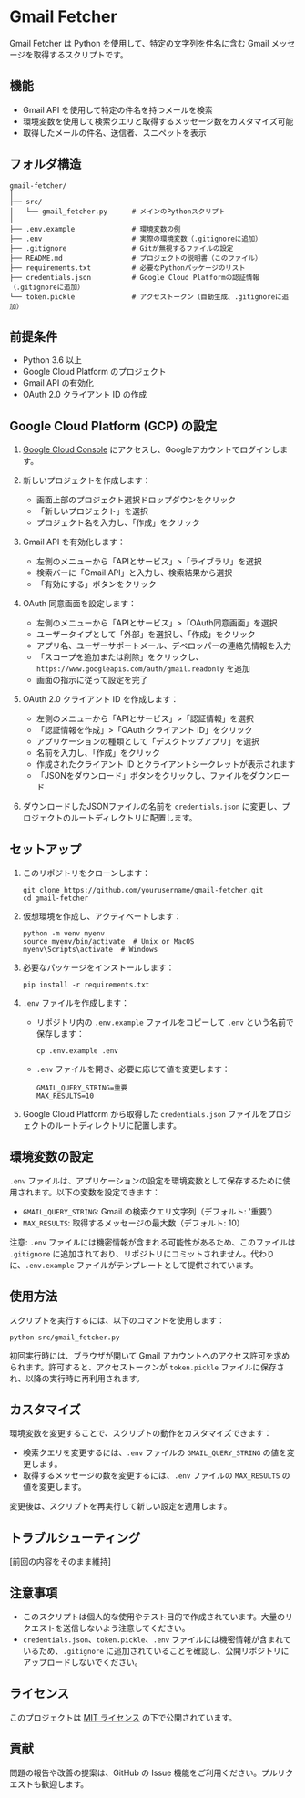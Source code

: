 # Gmail Fetcher

Gmail Fetcher は Python を使用して、特定の文字列を件名に含む Gmail メッセージを取得するスクリプトです。

## 機能

- Gmail API を使用して特定の件名を持つメールを検索
- 環境変数を使用して検索クエリと取得するメッセージ数をカスタマイズ可能
- 取得したメールの件名、送信者、スニペットを表示

## フォルダ構造

```
gmail-fetcher/
│
├── src/
│   └── gmail_fetcher.py      # メインのPythonスクリプト
│
├── .env.example              # 環境変数の例
├── .env                      # 実際の環境変数（.gitignoreに追加）
├── .gitignore                # Gitが無視するファイルの設定
├── README.md                 # プロジェクトの説明書（このファイル）
├── requirements.txt          # 必要なPythonパッケージのリスト
├── credentials.json          # Google Cloud Platformの認証情報（.gitignoreに追加）
└── token.pickle              # アクセストークン（自動生成、.gitignoreに追加）
```

## 前提条件

- Python 3.6 以上
- Google Cloud Platform のプロジェクト
- Gmail API の有効化
- OAuth 2.0 クライアント ID の作成


## Google Cloud Platform (GCP) の設定

1. [Google Cloud Console](https://console.cloud.google.com/) にアクセスし、Googleアカウントでログインします。

2. 新しいプロジェクトを作成します：
   - 画面上部のプロジェクト選択ドロップダウンをクリック
   - 「新しいプロジェクト」を選択
   - プロジェクト名を入力し、「作成」をクリック

3. Gmail API を有効化します：
   - 左側のメニューから「APIとサービス」>「ライブラリ」を選択
   - 検索バーに「Gmail API」と入力し、検索結果から選択
   - 「有効にする」ボタンをクリック

4. OAuth 同意画面を設定します：
   - 左側のメニューから「APIとサービス」>「OAuth同意画面」を選択
   - ユーザータイプとして「外部」を選択し、「作成」をクリック
   - アプリ名、ユーザーサポートメール、デベロッパーの連絡先情報を入力
   - 「スコープを追加または削除」をクリックし、`https://www.googleapis.com/auth/gmail.readonly` を追加
   - 画面の指示に従って設定を完了

5. OAuth 2.0 クライアント ID を作成します：
   - 左側のメニューから「APIとサービス」>「認証情報」を選択
   - 「認証情報を作成」>「OAuth クライアント ID」をクリック
   - アプリケーションの種類として「デスクトップアプリ」を選択
   - 名前を入力し、「作成」をクリック
   - 作成されたクライアント ID とクライアントシークレットが表示されます
   - 「JSONをダウンロード」ボタンをクリックし、ファイルをダウンロード

6. ダウンロードしたJSONファイルの名前を `credentials.json` に変更し、プロジェクトのルートディレクトリに配置します。


## セットアップ

1. このリポジトリをクローンします：
   ```
   git clone https://github.com/yourusername/gmail-fetcher.git
   cd gmail-fetcher
   ```

2. 仮想環境を作成し、アクティベートします：
   ```
   python -m venv myenv
   source myenv/bin/activate  # Unix or MacOS
   myenv\Scripts\activate  # Windows
   ```

3. 必要なパッケージをインストールします：
   ```
   pip install -r requirements.txt
   ```

4. `.env` ファイルを作成します：
   - リポジトリ内の `.env.example` ファイルをコピーして `.env` という名前で保存します：
     ```
     cp .env.example .env
     ```
   - `.env` ファイルを開き、必要に応じて値を変更します：
     ```
     GMAIL_QUERY_STRING=重要
     MAX_RESULTS=10
     ```

5. Google Cloud Platform から取得した `credentials.json` ファイルをプロジェクトのルートディレクトリに配置します。

## 環境変数の設定

`.env` ファイルは、アプリケーションの設定を環境変数として保存するために使用されます。以下の変数を設定できます：

- `GMAIL_QUERY_STRING`: Gmail の検索クエリ文字列（デフォルト: '重要'）
- `MAX_RESULTS`: 取得するメッセージの最大数（デフォルト: 10）

注意: `.env` ファイルには機密情報が含まれる可能性があるため、このファイルは `.gitignore` に追加されており、リポジトリにコミットされません。代わりに、`.env.example` ファイルがテンプレートとして提供されています。

## 使用方法

スクリプトを実行するには、以下のコマンドを使用します：

```
python src/gmail_fetcher.py
```

初回実行時には、ブラウザが開いて Gmail アカウントへのアクセス許可を求められます。許可すると、アクセストークンが `token.pickle` ファイルに保存され、以降の実行時に再利用されます。

## カスタマイズ

環境変数を変更することで、スクリプトの動作をカスタマイズできます：

- 検索クエリを変更するには、`.env` ファイルの `GMAIL_QUERY_STRING` の値を変更します。
- 取得するメッセージの数を変更するには、`.env` ファイルの `MAX_RESULTS` の値を変更します。

変更後は、スクリプトを再実行して新しい設定を適用します。

## トラブルシューティング

[前回の内容をそのまま維持]

## 注意事項

- このスクリプトは個人的な使用やテスト目的で作成されています。大量のリクエストを送信しないよう注意してください。
- `credentials.json`、`token.pickle`、`.env` ファイルには機密情報が含まれているため、`.gitignore` に追加されていることを確認し、公開リポジトリにアップロードしないでください。

## ライセンス

このプロジェクトは [MIT ライセンス](LICENSE) の下で公開されています。

## 貢献

問題の報告や改善の提案は、GitHub の Issue 機能をご利用ください。プルリクエストも歓迎します。






